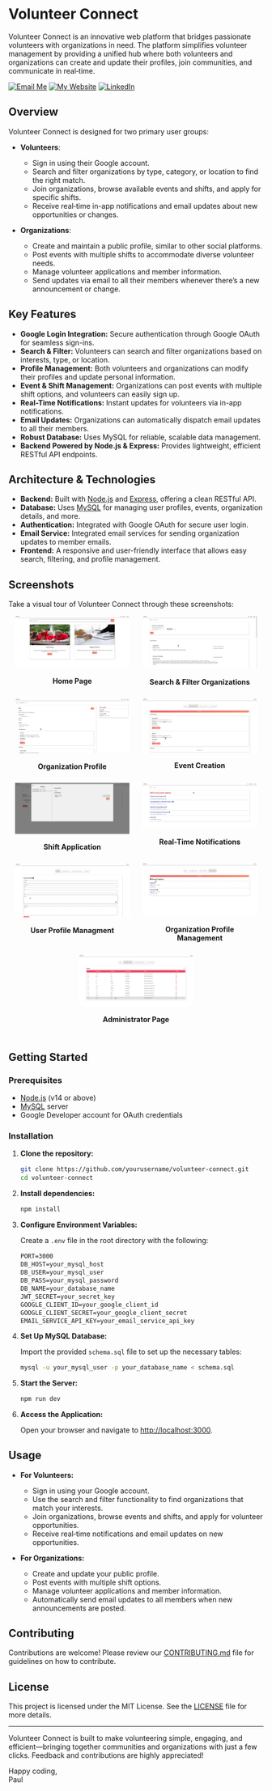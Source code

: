 # Volunteer Connect

Volunteer Connect is an innovative web platform that bridges passionate volunteers with organizations in need. The platform simplifies volunteer management by providing a unified hub where both volunteers and organizations can create and update their profiles, join communities, and communicate in real‑time.

[![Email Me](https://img.shields.io/badge/Email-Get_In_Touch-FF4500?style=for-the-badge&logo=gmail&logoColor=white)](mailto:duybao21560@gmail.com)
[![My Website](https://img.shields.io/badge/Website-Explore-1E90FF?style=for-the-badge&logo=chrome&logoColor=white)](https://tssniper349.github.io)
[![LinkedIn](https://img.shields.io/badge/LinkedIn-Network-0077B5?style=for-the-badge&logo=linkedin&logoColor=white)](https://www.linkedin.com/in/tssniper349)

## Overview

Volunteer Connect is designed for two primary user groups:

- **Volunteers**: 
  - Sign in using their Google account.
  - Search and filter organizations by type, category, or location to find the right match.
  - Join organizations, browse available events and shifts, and apply for specific shifts.
  - Receive real‑time in-app notifications and email updates about new opportunities or changes.

- **Organizations**:
  - Create and maintain a public profile, similar to other social platforms.
  - Post events with multiple shifts to accommodate diverse volunteer needs.
  - Manage volunteer applications and member information.
  - Send updates via email to all their members whenever there’s a new announcement or change.

## Key Features

- **Google Login Integration:** Secure authentication through Google OAuth for seamless sign-ins.
- **Search & Filter:** Volunteers can search and filter organizations based on interests, type, or location.
- **Profile Management:** Both volunteers and organizations can modify their profiles and update personal information.
- **Event & Shift Management:** Organizations can post events with multiple shift options, and volunteers can easily sign up.
- **Real-Time Notifications:** Instant updates for volunteers via in-app notifications.
- **Email Updates:** Organizations can automatically dispatch email updates to all their members.
- **Robust Database:** Uses MySQL for reliable, scalable data management.
- **Backend Powered by Node.js & Express:** Provides lightweight, efficient RESTful API endpoints.

## Architecture & Technologies

- **Backend:** Built with [Node.js](https://nodejs.org/) and [Express](https://expressjs.com/), offering a clean RESTful API.
- **Database:** Uses [MySQL](https://www.mysql.com/) for managing user profiles, events, organization details, and more.
- **Authentication:** Integrated with Google OAuth for secure user login.
- **Email Service:** Integrated email services for sending organization updates to member emails.
- **Frontend:** A responsive and user-friendly interface that allows easy search, filtering, and profile management.

## Screenshots

Take a visual tour of Volunteer Connect through these screenshots:

<div style="display: flex; flex-wrap: wrap; justify-content: space-around;">

  <div style="flex: 0 0 45%; margin-bottom: 10px;">
    <img src="screenshots/Homepage.png" alt="Login Page" style="width: 100%;">
    <p align="center"><strong>Home Page</strong></p>
  </div>

  <div style="flex: 0 0 45%; margin-bottom: 10px;">
    <img src="screenshots/SearchOrganization.png" alt="Organization Search & Filter" style="width: 100%;">
    <p align="center"><strong>Search &amp; Filter Organizations</strong></p>
  </div>

  <div style="flex: 0 0 45%; margin-bottom: 10px;">
    <img src="screenshots/ViewOrganization.png" alt="Organization Profile" style="width: 100%;">
    <p align="center"><strong>Organization Profile</strong></p>
  </div>

  <div style="flex: 0 0 45%; margin-bottom: 10px;">
    <img src="screenshots/CreateEvent.png" alt="Event Creation" style="width: 100%;">
    <p align="center"><strong>Event Creation</strong></p>
  </div>

  <div style="flex: 0 0 45%; margin-bottom: 10px;">
    <img src="screenshots/ApplyingShift.png" alt="Shift Management" style="width: 100%;">
    <p align="center"><strong>Shift Application</strong></p>
  </div>

  <div style="flex: 0 0 45%; margin-bottom: 10px;">
    <img src="screenshots/ViewUpdates.png" alt="Real-Time Notifications" style="width: 100%;">
    <p align="center"><strong>Real-Time Notifications</strong></p>
  </div>

  <div style="flex: 0 0 45%; margin-bottom: 10px;">
    <img src="screenshots/UserProfile.png" alt="Profile Management" style="width: 100%;">
    <p align="center"><strong>User Profile Managment</strong></p>
  </div>

  <div style="flex: 0 0 45%; margin-bottom: 10px;">
    <img src="screenshots/PostUpdate.png" alt="Profile Management" style="width: 100%;">
    <p align="center"><strong>Organization Profile Management</strong></p>
  </div>

  <div style="flex: 0 0 45%; margin-bottom: 10px;">
    <img src="screenshots/AdminPage.png" alt="Settings &amp; Modifications" style="width: 100%;">
    <p align="center"><strong>Administrator Page</strong></p>
  </div>

</div>

## Getting Started

### Prerequisites

- [Node.js](https://nodejs.org/) (v14 or above)
- [MySQL](https://www.mysql.com/) server
- Google Developer account for OAuth credentials

### Installation

1. **Clone the repository:**
    ```bash
    git clone https://github.com/yourusername/volunteer-connect.git
    cd volunteer-connect
    ```

2. **Install dependencies:**
    ```bash
    npm install
    ```

3. **Configure Environment Variables:**

   Create a `.env` file in the root directory with the following:
    ```env
    PORT=3000
    DB_HOST=your_mysql_host
    DB_USER=your_mysql_user
    DB_PASS=your_mysql_password
    DB_NAME=your_database_name
    JWT_SECRET=your_secret_key
    GOOGLE_CLIENT_ID=your_google_client_id
    GOOGLE_CLIENT_SECRET=your_google_client_secret
    EMAIL_SERVICE_API_KEY=your_email_service_api_key
    ```

4. **Set Up MySQL Database:**

   Import the provided `schema.sql` file to set up the necessary tables:
    ```bash
    mysql -u your_mysql_user -p your_database_name < schema.sql
    ```

5. **Start the Server:**
    ```bash
    npm run dev
    ```

6. **Access the Application:**

   Open your browser and navigate to [http://localhost:3000](http://localhost:3000).

## Usage

- **For Volunteers:**
  - Sign in using your Google account.
  - Use the search and filter functionality to find organizations that match your interests.
  - Join organizations, browse events and shifts, and apply for volunteer opportunities.
  - Receive real‑time notifications and email updates on new opportunities.

- **For Organizations:**
  - Create and update your public profile.
  - Post events with multiple shift options.
  - Manage volunteer applications and member information.
  - Automatically send email updates to all members when new announcements are posted.

## Contributing

Contributions are welcome! Please review our [CONTRIBUTING.md](CONTRIBUTING.md) file for guidelines on how to contribute.

## License

This project is licensed under the MIT License. See the [LICENSE](LICENSE) file for more details.

---

Volunteer Connect is built to make volunteering simple, engaging, and efficient—bringing together communities and organizations with just a few clicks. Feedback and contributions are highly appreciated!

Happy coding,  
Paul
